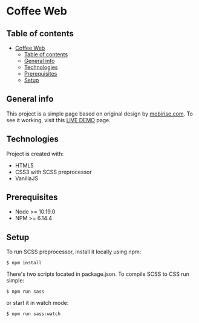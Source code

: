 # Coffee Web

## Table of contents
- [Coffee Web](#coffee-web)
  - [Table of contents](#table-of-contents)
  - [General info](#general-info)
  - [Technologies](#technologies)
  - [Prerequisites](#prerequisites)
  - [Setup](#setup)

## General info
This project is a simple page based on original design by [mobirise.com](https://mobirise.com/website-templates/ecommerce-website-templates/). To see it working, visit this [LIVE DEMO](https://dorotadembska.github.io/coffee_web/) page.
	
## Technologies
Project is created with:
* HTML5
* CSS3 with SCSS preprocessor
* VanillaJS

## Prerequisites
* Node >= 10.19.0
* NPM >= 6.14.4
	
## Setup
To run SCSS preprocessor, install it locally using npm:

```
$ npm install
```

There's two scripts located in package.json. To compile SCSS to CSS run simple:

```
$ npm run sass
```

or start it in watch mode:

```
$ npm run sass:watch
```